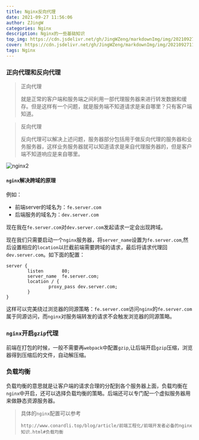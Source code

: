 ```yaml
---
title: Nginx反向代理
date: 2021-09-27 11:56:06
author: ZJingW
categories: Nginx
description: Nginx的一些基础知识
top_img: https://cdn.jsdelivr.net/gh/JingWZeng/markdownImg/img/202109271154266.jpg
cover: https://cdn.jsdelivr.net/gh/JingWZeng/markdownImg/img/202109271154266.jpg
tags: Nginx
---
```


### 正向代理和反向代理

> 正向代理
>
> 就是正常的客户端和服务端之间利用一部代理服务器来进行转发数据和缓存。但是这样有一个问题，就是服务端不知道请求是来自哪里？只有客户端知道。

> 反向代理
>
> 反向代理可以解决上述问题，服务器部分包括用于做反向代理的服务器和业务服务器，这样业务服务器就可以知道请求是来自代理服务器的，但是客户端不知道响应是来自哪里。

![nginx2](https://cdn.jsdelivr.net/gh/JingWZeng/markdownImg/img/202109261655203.png)

#### `nginx`解决跨域的原理

例如：

- 前端server的域名为：`fe.server.com`
- 后端服务的域名为：`dev.server.com`

现在我在`fe.server.com`对`dev.server.com`发起请求一定会出现跨域。

现在我们只需要启动一个`nginx`服务器，将`server_name`设置为`fe.server.com`,然后设置相应的`location`以拦截前端需要跨域的请求，最后将请求代理回`dev.server.com`。如下面的配置：

```text
server {
        listen       80;
        server_name  fe.server.com;
        location / {
                proxy_pass dev.server.com;
        }
}
```

这样可以完美绕过浏览器的同源策略：`fe.server.com`访问`nginx`的`fe.server.com`属于同源访问，而`nginx`对服务端转发的请求不会触发浏览器的同源策略。

### `nginx`开启`gzip`代理

前端在打包的时候，一般不需要再`webpack`中配置`gzip`,让后端开启`gzip`压缩，浏览器得到压缩后的文件，自动解压缩。

### 负载均衡

负载均衡的意思就是让客户端的请求合理的分配到各个服务器上面，负载均衡在`nginx`中开启，还可以选择负载均衡的策略。后端还可以专门配一个虚拟服务器用来做静态资源服务器。

>具体的`nginx`配置可以参考
>
>`http://www.conardli.top/blog/article/前端工程化/前端开发者必备的nginx知识.html#负载均衡`

